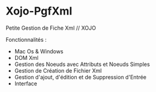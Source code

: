 # Xojo-PgfXml
Petite Gestion de Fiche Xml // XOJO

Fonctionnalités :
- Mac Os & Windows
- DOM Xml
- Gestion des Noeuds avec Attributs et Noeuds Simples
- Gestion de Création de Fichier Xml
- Gestion d'ajout, d'édition et de Suppression d'Entrée
- Interface
